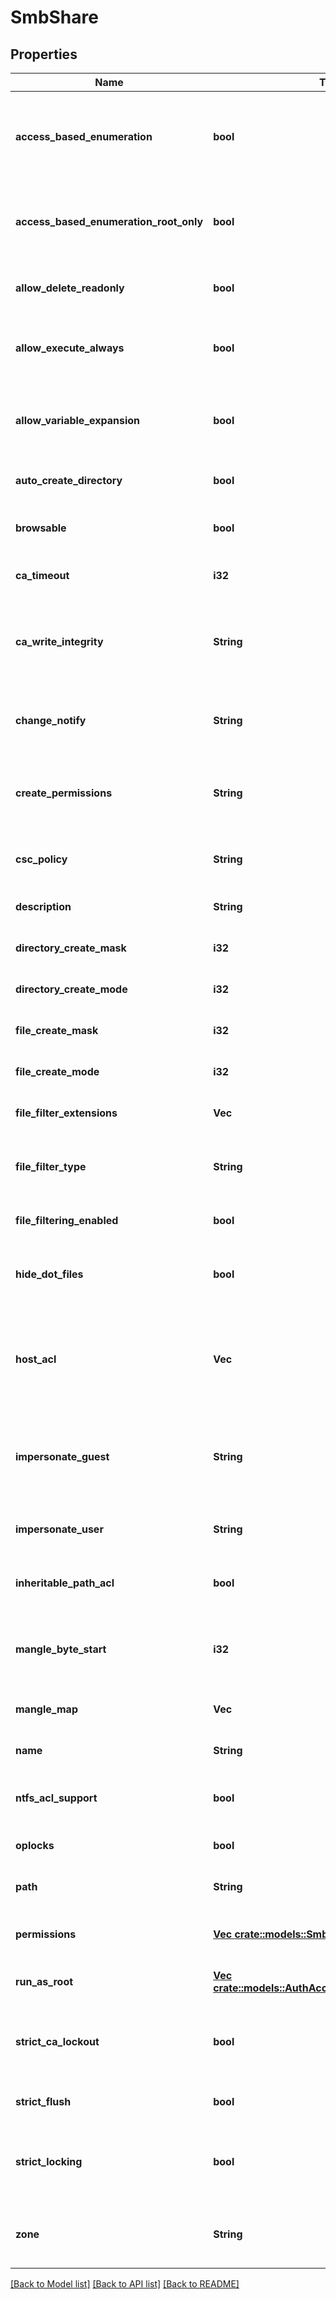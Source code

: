 # SmbShare

## Properties
Name | Type | Description | Notes
------------ | ------------- | ------------- | -------------
**access_based_enumeration** | **bool** | Only enumerate files and folders the requesting user has access to. | [optional] [default to null]
**access_based_enumeration_root_only** | **bool** | Access-based enumeration on only the root directory of the share. | [optional] [default to null]
**allow_delete_readonly** | **bool** | Allow deletion of read-only files in the share. | [optional] [default to null]
**allow_execute_always** | **bool** | Allows users to execute files they have read rights for. | [optional] [default to null]
**allow_variable_expansion** | **bool** | Allow automatic expansion of variables for home directories. | [optional] [default to null]
**auto_create_directory** | **bool** | Automatically create home directories. | [optional] [default to null]
**browsable** | **bool** | Share is visible in net view and the browse list. | [optional] [default to null]
**ca_timeout** | **i32** | Persistent open timeout for the share. | [optional] [default to null]
**ca_write_integrity** | **String** | Specify the level of write-integrity on continuously available shares. | [optional] [default to null]
**change_notify** | **String** | Level of change notification alerts on the share. | [optional] [default to null]
**create_permissions** | **String** | Create permissions for new files and directories in share. | [optional] [default to null]
**csc_policy** | **String** | Client-side caching policy for the shares. | [optional] [default to null]
**description** | **String** | Description for this SMB share. | [optional] [default to null]
**directory_create_mask** | **i32** | Directory create mask bits. | [optional] [default to null]
**directory_create_mode** | **i32** | Directory create mode bits. | [optional] [default to null]
**file_create_mask** | **i32** | File create mask bits. | [optional] [default to null]
**file_create_mode** | **i32** | File create mode bits. | [optional] [default to null]
**file_filter_extensions** | **Vec<String>** | Specifies the list of file extensions. | [optional] [default to null]
**file_filter_type** | **String** | Specifies if filter list is for deny or allow. Default is deny. | [optional] [default to null]
**file_filtering_enabled** | **bool** | Enables file filtering on this zone. | [optional] [default to null]
**hide_dot_files** | **bool** | Hide files and directories that begin with a period &#39;.&#39;. | [optional] [default to null]
**host_acl** | **Vec<String>** | An ACL expressing which hosts are allowed access. A deny clause must be the final entry. | [optional] [default to null]
**impersonate_guest** | **String** | Specify the condition in which user access is done as the guest account. | [optional] [default to null]
**impersonate_user** | **String** | User account to be used as guest account. | [optional] [default to null]
**inheritable_path_acl** | **bool** | Set the inheritable ACL on the share path. | [optional] [default to null]
**mangle_byte_start** | **i32** | Specifies the wchar_t starting point for automatic byte mangling. | [optional] [default to null]
**mangle_map** | **Vec<String>** | Character mangle map. | [optional] [default to null]
**name** | **String** | Share name. | [optional] [default to null]
**ntfs_acl_support** | **bool** | Support NTFS ACLs on files and directories. | [optional] [default to null]
**oplocks** | **bool** | Support oplocks. | [optional] [default to null]
**path** | **String** | Path of share within /ifs. | [optional] [default to null]
**permissions** | [**Vec <crate::models::SmbSharePermission>**](SmbSharePermission.md) | Specifies an ordered list of permission modifications. | [optional] [default to null]
**run_as_root** | [**Vec <crate::models::AuthAccessAccessItemFileGroup>**](AuthAccessAccessItemFileGroup.md) | Allow account to run as root. | [optional] [default to null]
**strict_ca_lockout** | **bool** | Specifies if persistent opens would do strict lockout on the share. | [optional] [default to null]
**strict_flush** | **bool** | Handle SMB flush operations. | [optional] [default to null]
**strict_locking** | **bool** | Specifies whether byte range locks contend against SMB I/O. | [optional] [default to null]
**zone** | **String** | Name of the access zone to which to move this SMB share | [optional] [default to null]

[[Back to Model list]](../README.md#documentation-for-models) [[Back to API list]](../README.md#documentation-for-api-endpoints) [[Back to README]](../README.md)


